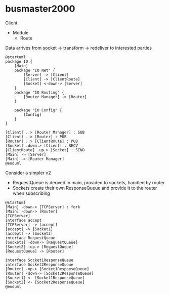 # busmaster2000

Client
* Module
    * Route
    
    
Data arrives from socket 
-> transform
-> redeliver to interested parties



```plantuml
@startuml
package IO {
    [Main]
    package "IO Net" {
        [Server] -> [Client]
        [Client] -> [ClientRoute]
        [Socket] <-down-> [Server]
    }
    package "IO Routing" {
        [Router Manager] -> [Router]   
    }

    package "IO Config" {
        [Config]
    }
}

[Client] ..> [Router Manager] : SUB
[Client] ..> [Router] : PUB
[Router] ..> [ClientRoute] : PUB
[Socket] .down.> [Client] : RECV
[ClientRoute] .up.> [Socket] : SEND
[Main] -> [Server]
[Main] -> [Router Manager]
@enduml
```


Consider a simpler v2

* RequestQueue is derived in main, provided to sockets, handled by router
* Sockets create their own ResponseQueue and provide it to the router when subscribing

```plantuml
@startuml
[Main] -down-> [TCPServer] : fork
[Main] -down-> [Router]
[TCPServer]
interface accept
[TCPServer] -> [accept]
[accept] -> [Socket1]
[accept] -> [Socket2]
interface RequestQueue
[Socket1] -down-> [RequestQueue]
[Socket2] -up-> [RequestQueue]
[RequestQueue] -> [Router]

interface Socket1ResponseQueue
interface Socket2ResponseQueue
[Router] -up-> [Socket1ResponseQueue]
[Router] -down-> [Socket2ResponseQueue]
[Socket1] <- [Socket1ResponseQueue]
[Socket2] <- [Socket2ResponseQueue]
@enduml
```
